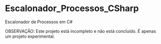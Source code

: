 # Escalonador_Processos_CSharp
Escalonador de Processos em C#

OBSERVAÇÃO: Este projeto está incompleto e não está concluído. É apenas um projeto experimental.
